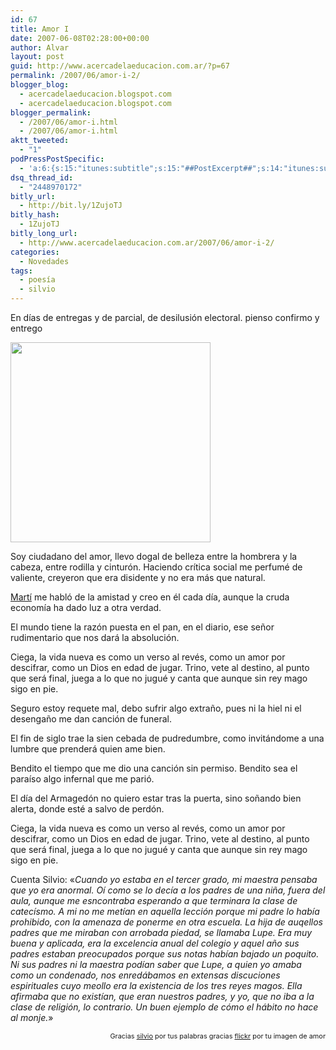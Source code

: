```yaml
---
id: 67
title: Amor I
date: 2007-06-08T02:28:00+00:00
author: Alvar
layout: post
guid: http://www.acercadelaeducacion.com.ar/?p=67
permalink: /2007/06/amor-i-2/
blogger_blog:
  - acercadelaeducacion.blogspot.com
  - acercadelaeducacion.blogspot.com
blogger_permalink:
  - /2007/06/amor-i.html
  - /2007/06/amor-i.html
aktt_tweeted:
  - "1"
podPressPostSpecific:
  - 'a:6:{s:15:"itunes:subtitle";s:15:"##PostExcerpt##";s:14:"itunes:summary";s:15:"##PostExcerpt##";s:15:"itunes:keywords";s:17:"##WordPressCats##";s:13:"itunes:author";s:10:"##Global##";s:15:"itunes:explicit";s:7:"Default";s:12:"itunes:block";s:7:"Default";}'
dsq_thread_id:
  - "2448970172"
bitly_url:
  - http://bit.ly/1ZujoTJ
bitly_hash:
  - 1ZujoTJ
bitly_long_url:
  - http://www.acercadelaeducacion.com.ar/2007/06/amor-i-2/
categories:
  - Novedades
tags:
  - poesía
  - silvio
---
```

En días de entregas y de parcial, de desilusión electoral.
pienso confirmo y entrego

<a href="http://farm2.static.flickr.com/1300/532074100_f737657e7d.jpg?v=0"><img src="http://farm2.static.flickr.com/1300/532074100_f737657e7d.jpg?v=0" style="cursor: pointer; width: 320px" border="0" /></a>

Soy ciudadano del amor,
llevo dogal de belleza
entre la hombrera y la cabeza,
entre rodilla y cinturón.
Haciendo crítica social
me perfumé de valiente,
creyeron que era disidente
y no era más que natural.

<a href="http://www.patriagrande.net/cuba/jose.marti/index.html">Martí</a> me habló de la    amistad
y creo en él cada día,
aunque la cruda economía
ha dado luz a otra verdad.

El mundo tiene la razón
puesta en el pan, en el diario,
ese señor rudimentario
que nos dará la absolución.

Ciega,
la vida nueva es
como un verso al revés,
como un amor por descifrar,
como un Dios en edad de jugar.
Trino,
vete al destino, al punto que será final,
juega a lo que no jugué
y canta que aunque sin rey mago
sigo en pie.

Seguro estoy requete mal,
debo sufrir algo extraño,
pues ni la hiel ni el desengaño
me dan canción de funeral.

El fin de siglo trae la sien
cebada de pudredumbre,
como invitándome a una lumbre
que prenderá quien ame bien.

Bendito el tiempo que me dio
una canción sin permiso.
Bendito sea el paraíso
algo infernal que me parió.

El día del Armagedón
no quiero estar tras la puerta,
sino soñando bien alerta,
donde esté a salvo de perdón.

Ciega,
la vida nueva es
como un verso al revés,
como un amor por descifrar,
como un Dios en edad de jugar.
Trino,
vete al destino, al punto que será final,
juega a lo que no jugué
y canta que aunque sin rey mago
sigo en pie.

Cuenta Silvio: «<cite>Cuando yo estaba en el tercer grado, mi maestra pensaba que yo era anormal. Oí como se lo decía a los padres de una niña, fuera del aula, aunque me esncontraba esperando a que terminara la clase de catecísmo. A mi no me metían en aquella lección porque mi padre lo había prohibido, con la amenaza de ponerme en otra escuela. La hija de auqellos padres que me miraban con arrobada piedad, se llamaba Lupe. Era muy buena y aplicada, era la excelencia anual del colegio y aquel año sus padres estaban preocupados porque sus notas habían bajado un poquito. Ni sus padres ni la maestra podían saber que Lupe, a quien yo amaba como un condenado, nos enredábamos en extensas discuciones espirituales cuyo meollo era la existencia de los tres reyes magos. Ella afirmaba que no existían, que eran nuestros padres, y yo, que no iba a la clase de religión, lo contrario. Un buen ejemplo de cómo el hábito no hace al monje.</cite>»

<p style="text-align: right"><span style="font-size: 78%">Gracias <a href="http://www.patriagrande.net/cuba/silvio.rodriguez/discografia/silvio.shtml">silvio</a> por tus palabras
gracias <a href="http://www.flickr.com/">flickr</a> por tu imagen de amor</span>